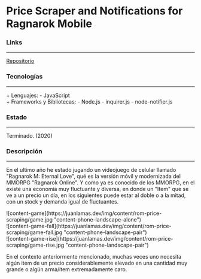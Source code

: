 # Price Scraper and Notifications for Ragnarok Mobile

### Links

---

[Repositorio](https://github.com/cococov/rom-price-scraping)

### Tecnologías

---

<div class="list-super-index">
+ Lenguajes:
 - JavaScript
</div>

<div class="list-super-index">
+ Frameworks y Bibliotecas:
 - Node.js
 - inquirer.js
 - node-notifier.js
</div>

### Estado

---

Terminado. (2020)

### Descripción

---

En el ultimo año he estado jugando un videojuego de celular llamado "Ragnarok M: Eternal Love", qué es la versión móvil y modernizada del MMORPG "Ragnarok Online". Y como ya es conocido de los MMORPG, en el existe una economía muy fluctuante y diversa, en donde un "Item" que se ve a un precio un día, en los siguientes puede estar al doble o a la mitad, con un stock y demanda igual de fluctuantes.

<div class="rom-economy-wrapper">
<span class="img-content-phoneview-landscape">
<div class="img-content-phone-landscape-alone-wrapper">
![content-game](https://juanlamas.dev/img/content/rom-price-scraping/game.jpg "content-phone-landscape-alone")
</div>
</span>
<span class="img-content-phoneview-landscape-flex">
<div class="img-content-phoneview-landscape">
![content-game-fall](https://juanlamas.dev/img/content/rom-price-scraping/game-fall.jpg "content-phone-landscape-pair")
</div>
<div class="img-content-phoneview-landscape">
![content-game-rise](https://juanlamas.dev/img/content/rom-price-scraping/game-rise.jpg "content-phone-landscape-pair")
</div>
</span>
</div>

En el contexto anteriormente mencionado, muchas veces uno necesita algún item de un precio considerablemente elevado en una cantidad muy grande o algún arma/item extremadamente caro.